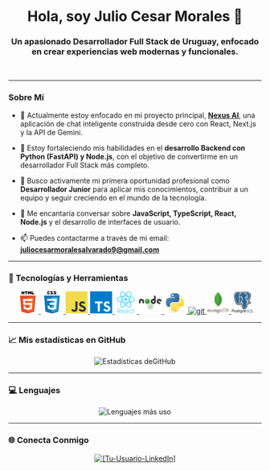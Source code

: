 <div align="center">
  <h1 align="center">Hola, soy Julio Cesar Morales 👋</h1>
  <h3 align="center">Un apasionado Desarrollador Full Stack de Uruguay, enfocado en crear experiencias web modernas y funcionales.</h3>
</div>

<br>

---

### Sobre Mí

- 🔭 Actualmente estoy enfocado en mi proyecto principal, **[Nexus AI](https://github.com/Victor00128/Nexus-AI-Chat-Interface)**, una aplicación de chat inteligente construida desde cero con React, Next.js y la API de Gemini.

- 🌱 Estoy fortaleciendo mis habilidades en el **desarrollo Backend con Python (FastAPI) y Node.js**, con el objetivo de convertirme en un desarrollador Full Stack más completo.

- 🎯 Busco activamente mi primera oportunidad profesional como **Desarrollador Junior** para aplicar mis conocimientos, contribuir a un equipo y seguir creciendo en el mundo de la tecnología.

- 💬 Me encantaría conversar sobre **JavaScript, TypeScript, React, Node.js** y el desarrollo de interfaces de usuario.

- 📫 Puedes contactarme a través de mi email: **[juliocesarmoralesalvarado9@gmail.com](mailto:juliocesarmoralesalvarado9@gmail.com)**

---

### 🚀 Tecnologías y Herramientas

<p align="center">
  <a href="https://www.w3.org/html/" target="_blank">
    <img src="https://raw.githubusercontent.com/devicons/devicon/master/icons/html5/html5-original-wordmark.svg" alt="html5" width="45" height="45"/>
  </a>
  <a href="https://www.w3schools.com/css/" target="_blank">
    <img src="https://raw.githubusercontent.com/devicons/devicon/master/icons/css3/css3-original-wordmark.svg" alt="css3" width="45" height="45"/>
  </a>
  <a href="https://developer.mozilla.org/en-US/docs/Web/JavaScript" target="_blank">
    <img src="https://raw.githubusercontent.com/devicons/devicon/master/icons/javascript/javascript-original.svg" alt="javascript" width="45" height="45"/>
  </a>
   <a href="https://www.typescriptlang.org/" target="_blank">
    <img src="https://raw.githubusercontent.com/devicons/devicon/master/icons/typescript/typescript-original.svg" alt="typescript" width="45" height="45"/>
  </a>
  <a href="https://reactjs.org/" target="_blank">
    <img src="https://raw.githubusercontent.com/devicons/devicon/master/icons/react/react-original-wordmark.svg" alt="react" width="45" height="45"/>
  </a>
    <a href="https://nodejs.org" target="_blank">
    <img src="https://raw.githubusercontent.com/devicons/devicon/master/icons/nodejs/nodejs-original-wordmark.svg" alt="nodejs" width="45" height="45"/>
  </a>
  <a href="https://www.python.org" target="_blank">
    <img src="https://raw.githubusercontent.com/devicons/devicon/master/icons/python/python-original.svg" alt="python" width="45" height="45"/>
  </a>
  <a href="https-git-scm.com/" target="_blank">
    <img src="https://www.vectorlogo.zone/logos/git-scm/git-scm-icon.svg" alt="git" width="45" height="45"/>
  </a>
  <a href="https://www.mongodb.com/" target="_blank">
    <img src="https://raw.githubusercontent.com/devicons/devicon/master/icons/mongodb/mongodb-original-wordmark.svg" alt="mongodb" width="45" height="45"/>
  </a>
  <a href="https://www.postgresql.org" target="_blank">
    <img src="https://raw.githubusercontent.com/devicons/devicon/master/icons/postgresql/postgresql-original-wordmark.svg" alt="postgresql" width="45" height="45"/>
  </a>
</p>

---

### 📈 Mis estadísticas en GitHub

<p align="center">
  <img align="center" src="https://github-readme-stats.vercel.app/api?username=Victor00128&show_icons=true&locale=es&theme=tokyonight" alt="Estadísticas deGitHub" />
</p>

---

### 💻 Lenguajes

<p align="center">
  <img align="center" src="https://github-readme-stats.vercel.app/api/top-langs?username=Victor00128&layout=compact&locale=es&theme=tokyonight" alt="Lenguajes más uso" />
</p>

---

### 🌐 Conecta Conmigo

<p align="center">
  <a href="https://linkedin.com/in/[tu-usuario-de-linkedin]" target="_blank">
    <img align="center" src="https://raw.githubusercontent.com/rahuldkjain/github-profile-readme-generator/master/src/images/icons/Social/linked-in-alt.svg" alt="[Tu-Usuario-LinkedIn]" height="30" width="40" />
  </a>
</p>
